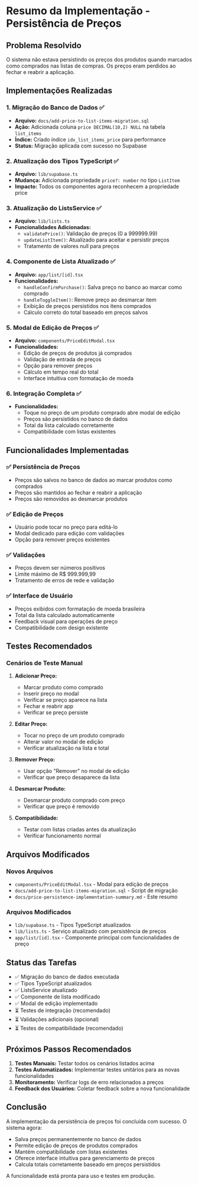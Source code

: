 # Resumo da Implementação - Persistência de Preços

## Problema Resolvido
O sistema não estava persistindo os preços dos produtos quando marcados como comprados nas listas de compras. Os preços eram perdidos ao fechar e reabrir a aplicação.

## Implementações Realizadas

### 1. Migração do Banco de Dados ✅
- **Arquivo:** `docs/add-price-to-list-items-migration.sql`
- **Ação:** Adicionada coluna `price DECIMAL(10,2) NULL` na tabela `list_items`
- **Índice:** Criado índice `idx_list_items_price` para performance
- **Status:** Migração aplicada com sucesso no Supabase

### 2. Atualização dos Tipos TypeScript ✅
- **Arquivo:** `lib/supabase.ts`
- **Mudança:** Adicionada propriedade `price?: number` no tipo `ListItem`
- **Impacto:** Todos os componentes agora reconhecem a propriedade price

### 3. Atualização do ListsService ✅
- **Arquivo:** `lib/lists.ts`
- **Funcionalidades Adicionadas:**
  - `validatePrice()`: Validação de preços (0 a 999999.99)
  - `updateListItem()`: Atualizado para aceitar e persistir preços
  - Tratamento de valores null para preços

### 4. Componente de Lista Atualizado ✅
- **Arquivo:** `app/list/[id].tsx`
- **Funcionalidades:**
  - `handleConfirmPurchase()`: Salva preço no banco ao marcar como comprado
  - `handleToggleItem()`: Remove preço ao desmarcar item
  - Exibição de preços persistidos nos itens comprados
  - Cálculo correto do total baseado em preços salvos

### 5. Modal de Edição de Preços ✅
- **Arquivo:** `components/PriceEditModal.tsx`
- **Funcionalidades:**
  - Edição de preços de produtos já comprados
  - Validação de entrada de preços
  - Opção para remover preços
  - Cálculo em tempo real do total
  - Interface intuitiva com formatação de moeda

### 6. Integração Completa ✅
- **Funcionalidades:**
  - Toque no preço de um produto comprado abre modal de edição
  - Preços são persistidos no banco de dados
  - Total da lista calculado corretamente
  - Compatibilidade com listas existentes

## Funcionalidades Implementadas

### ✅ Persistência de Preços
- Preços são salvos no banco de dados ao marcar produtos como comprados
- Preços são mantidos ao fechar e reabrir a aplicação
- Preços são removidos ao desmarcar produtos

### ✅ Edição de Preços
- Usuário pode tocar no preço para editá-lo
- Modal dedicado para edição com validações
- Opção para remover preços existentes

### ✅ Validações
- Preços devem ser números positivos
- Limite máximo de R$ 999.999,99
- Tratamento de erros de rede e validação

### ✅ Interface de Usuário
- Preços exibidos com formatação de moeda brasileira
- Total da lista calculado automaticamente
- Feedback visual para operações de preço
- Compatibilidade com design existente

## Testes Recomendados

### Cenários de Teste Manual
1. **Adicionar Preço:**
   - Marcar produto como comprado
   - Inserir preço no modal
   - Verificar se preço aparece na lista
   - Fechar e reabrir app
   - Verificar se preço persiste

2. **Editar Preço:**
   - Tocar no preço de um produto comprado
   - Alterar valor no modal de edição
   - Verificar atualização na lista e total

3. **Remover Preço:**
   - Usar opção "Remover" no modal de edição
   - Verificar que preço desaparece da lista

4. **Desmarcar Produto:**
   - Desmarcar produto comprado com preço
   - Verificar que preço é removido

5. **Compatibilidade:**
   - Testar com listas criadas antes da atualização
   - Verificar funcionamento normal

## Arquivos Modificados

### Novos Arquivos
- `components/PriceEditModal.tsx` - Modal para edição de preços
- `docs/add-price-to-list-items-migration.sql` - Script de migração
- `docs/price-persistence-implementation-summary.md` - Este resumo

### Arquivos Modificados
- `lib/supabase.ts` - Tipos TypeScript atualizados
- `lib/lists.ts` - Serviço atualizado com persistência de preços
- `app/list/[id].tsx` - Componente principal com funcionalidades de preço

## Status das Tarefas

- ✅ Migração do banco de dados executada
- ✅ Tipos TypeScript atualizados
- ✅ ListsService atualizado
- ✅ Componente de lista modificado
- ✅ Modal de edição implementado
- ⏳ Testes de integração (recomendado)
- ⏳ Validações adicionais (opcional)
- ⏳ Testes de compatibilidade (recomendado)

## Próximos Passos Recomendados

1. **Testes Manuais:** Testar todos os cenários listados acima
2. **Testes Automatizados:** Implementar testes unitários para as novas funcionalidades
3. **Monitoramento:** Verificar logs de erro relacionados a preços
4. **Feedback dos Usuários:** Coletar feedback sobre a nova funcionalidade

## Conclusão

A implementação da persistência de preços foi concluída com sucesso. O sistema agora:
- Salva preços permanentemente no banco de dados
- Permite edição de preços de produtos comprados
- Mantém compatibilidade com listas existentes
- Oferece interface intuitiva para gerenciamento de preços
- Calcula totais corretamente baseado em preços persistidos

A funcionalidade está pronta para uso e testes em produção.